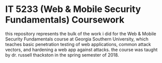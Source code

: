 # IT 5233 (Web & Mobile Security Fundamentals) Coursework

this repository represents the bulk of the work i did for the Web & Mobile Security Fundamentals course at Georgia Southern University, which teaches basic penetration testing of web applications, common attack vectors, and hardening a web app against attacks. the course was taught by dr. russell thackston in the spring semester of 2018.

